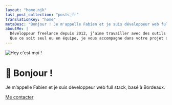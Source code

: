 ```yaml
---
layout: "home.njk"
last_post_collection: "posts_fr"
translationKey: "home"
metaDesc: "Bonjour ! Je m'appelle Fabien et je suis développeur web full stack (Symfony, Vue.js), basé à Bordeaux. J'ai plus de 15 ans d'expérience et je travaille principalement avec des frameworks Open Source comme Symfony, Vue.js, WordPress, Gridsome ou Eleventy. Je produis un code solide, évolutif et rapide."
aboutMe: |
  Développeur freelance depuis 2012, j’aime travailler avec des outils et des technologies modernes.
  Que ce soit seul ou en équipe, je vous accompagne dans votre projet d’application ou de site web, en respectant des normes qui vous assurent un code solide, évolutif et maintenable.
---
```

![Hey c'est moi !](/img/me-250x250.webp)

# <span class="wave">👋</span> Bonjour !

Je m’appelle Fabien et je suis développeur web full stack, basé à Bordeaux.

<a class="cta cta-big cta-home" href="/fr/#contact">Me contacter</a>
